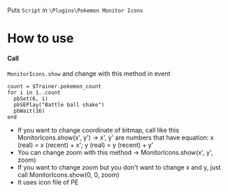 Puts `Script` in `\Plugins\Pokemon Monitor Icons`

# How to use
#### Call
`MonitorIcons.show` and change with this method in event
```
count = $Trainer.pokemon_count
for i in 1..count
  pbSet(6, i)
  pbSEPlay("Battle ball shake")
  pbWait(16)
end
```
* If you want to change coordinate of bitmap, call like this MonitorIcons.show(x', y')
-> x', y' are numbers that have equation: x (real) = x (recent) + x'; y (real) = y (recent) + y'
* You can change zoom with this method -> MonitorIcons.show(x', y', zoom)
* If you want to change zoom but you don't want to change x and y, just call MonitorIcons.show(0, 0, zoom)
* It uses icon file of PE